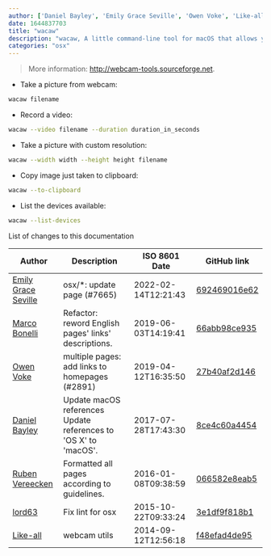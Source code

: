 ```yaml
---
author: ['Daniel Bayley', 'Emily Grace Seville', 'Owen Voke', 'Like-all', 'lord63', 'Marco Bonelli', 'Ruben Vereecken']
date: 1644837703
title: "wacaw"
description: "wacaw, A little command-line tool for macOS that allows you to capture both still pictures and video from an attached camera."
categories: "osx"
---
```

> More information: <http://webcam-tools.sourceforge.net>.

- Take a picture from webcam:

```bash
wacaw filename
```

- Record a video:

```bash
wacaw --video filename --duration duration_in_seconds
```

- Take a picture with custom resolution:

```bash
wacaw --width width --height height filename
```

- Copy image just taken to clipboard:

```bash
wacaw --to-clipboard
```

- List the devices available:

```bash
wacaw --list-devices
```
List of changes to this documentation


Author | Description | ISO 8601 Date | GitHub link
------|-----|-----|-----
[Emily Grace Seville](mailto:emilyseville7cf@gmail.com) | osx/*: update page (#7665) | 2022-02-14T12:21:43 | [692469016e62](https://github.com/tldr-pages/tldr/commit/692469016e62d4410ec92a8f29272e447046a0d2)
[Marco Bonelli](mailto:marco@mebeim.net) | Refactor: reword English pages' links' descriptions. | 2019-06-03T14:19:41 | [66abb98ce935](https://github.com/tldr-pages/tldr/commit/66abb98ce935c0f4516bf30c4d6da72180d5a3ab)
[Owen Voke](mailto:owzie123@gmail.com) | multiple pages: add links to homepages (#2891) | 2019-04-12T16:35:50 | [27b40af2d146](https://github.com/tldr-pages/tldr/commit/27b40af2d1469bec662fd9c12e641ba55474b819)
[Daniel Bayley](mailto:daniel.bayley@me.com) | Update macOS references Update references to 'OS X' to 'macOS'. | 2017-07-28T17:43:30 | [8ce4c60a4454](https://github.com/tldr-pages/tldr/commit/8ce4c60a445464f68e8e3cfa7480e97f41880d76)
[Ruben Vereecken](mailto:rubenvereecken@gmail.com) | Formatted all pages according to guidelines. | 2016-01-08T09:38:59 | [066582e8eab5](https://github.com/tldr-pages/tldr/commit/066582e8eab57bce9861cc8d379e158d61f1cc95)
[lord63](mailto:lord63.j@gmail.com) | Fix lint for osx | 2015-10-22T09:33:24 | [3e1df9f818b1](https://github.com/tldr-pages/tldr/commit/3e1df9f818b1c0751b2db2379388378df85efa19)
[Like-all](mailto:like-all@yandex.com) | webcam utils | 2014-09-12T12:56:18 | [f48efad4de95](https://github.com/tldr-pages/tldr/commit/f48efad4de9506aecec49c948d31b6cd502c6e07)

